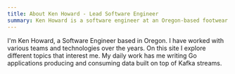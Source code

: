 ```yaml
---
title: About Ken Howard - Lead Software Engineer
summary: Ken Howard is a software engineer at an Oregon-based footwear and apparel company.
---
```

I'm Ken Howard, a Software Engineer based in Oregon. I have worked with various
teams and technologies over the years. On this site I explore different topics
that interest me. My daily work has me writing Go applications producing and
consuming data built on top of Kafka streams.
